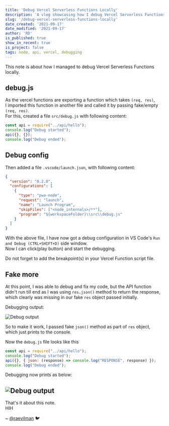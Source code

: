```yaml
---
title: 'Debug Vercel Serverless Functions Locally'
description: 'A vlog showcasing how I debug Vercel Serverless Functions locally'
slug: '/debug-vercel-serverless-functions-locally'
date_created: '2021-09-17'
date_modified: '2021-09-17'
author: 'RD'
is_published: true
show_in_recent: true
is_project: false
tags: node, api, vercel, debugging
---
```


This note is about how I managed to debug Vercel Serverless Functions locally.


## debug.js 

As the vercel functions are exporting a function which takes `(req, res)`,  
I imported this function in another file and called it by passing fake/empty `(req, res)`.  
For this, created a file `src/debug.js` with following content:  
```js
const api = require("../api/hello");
console.log("Debug started");
api({}, {});
console.log("Debug ended");
```

## Debug config
Then added a file `.vscode/launch.json`, with following content:  
```json
{
  "version": "0.2.0",
  "configurations": [
    {
      "type": "pwa-node",
      "request": "launch",
      "name": "Launch Program",
      "skipFiles": ["<node_internals>/**"],
      "program": "${workspaceFolder}\\src\\debug.js"
    }
  ]
}

```

With the above file, I have now got a debug configuration in VS Code's `Run and Debug (CTRL+SHIFT+D)` side window.  
Now I can click(play button) and start the debugging.  

Do not forget to add the breakpoint(s) in your Vercel Function script file.  


## Fake more
At this point, I was able to debug and fix my code, but the API function didn't run till end as I was using `res.json()` method to return the response, which clearly was missing in our fake `res` object passed initially.  

Debugging output:  

![Debug output](/images/debug-stopped.webp)

So to make it work, I passed fake `json()` method as part of `res` object, which just prints to the console.  

Now the `debug.js` file looks like this  

```js
const api = require("../api/hello");
console.log("Debug started");
api({}, { json: (response) => console.log("RESPONSE", response) });
console.log("Debug ended");

```

Debugging now prints as below:  

![Debug output](/images/debug-output.webp)
---


That's it about this note.  
HIH

~ [@raevilman](https://twitter.com/raevilman) 🐦 









